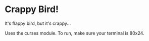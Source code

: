 # Crappy Bird!

It's flappy bird, but it's crappy...

Uses the curses module. To run, make sure your terminal is 80x24.
